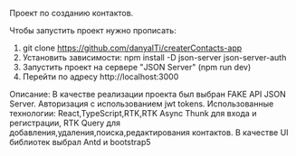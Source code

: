 Проект по созданию контактов.

Чтобы запустить проект нужно прописать: 
1. git clone https://github.com/danyaITi/createrContacts-app
2. Установить зависимости: npm install -D json-server json-server-auth
3. Запустить проект на сервере "JSON Server" (npm run dev)
4. Перейти по адресу http://localhost:3000

Описание:
В качестве реализации проекта был выбран FAKE API JSON Server. 
Авторизация с использованием jwt tokens.
Использованные технологии: React,TypeScript,RTK,RTK Async Thunk для входа и регистрации, RTK Query для добавления,удаления,поиска,редактирования контактов.
В качестве UI библиотек выбрал Antd и bootstrap5


